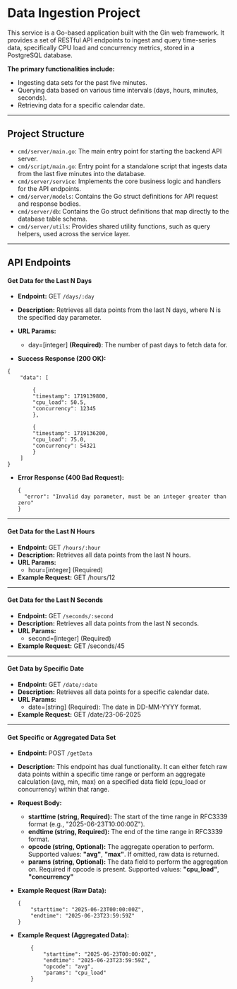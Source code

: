 # Data Ingestion Project 

This service is a Go-based application built with the Gin web framework. It provides a set of RESTful API endpoints to ingest and query time-series data, specifically CPU load and concurrency metrics, stored in a PostgreSQL database.

**The primary functionalities include:**

- Ingesting data sets for the past five minutes.
- Querying data based on various time intervals (days, hours, minutes, seconds).
- Retrieving data for a specific calendar date.

---


##  Project Structure

- `cmd/server/main.go`: The main entry point for starting the backend API server.
- `cmd/script/main.go`: Entry point for a standalone script that ingests data from the last five minutes into the database.
- `cmd/server/service`: Implements the core business logic and handlers for the API endpoints.
- `cmd/server/models`: Contains the Go struct definitions for API request and response bodies.
- `cmd/server/db`: Contains the Go struct definitions that map directly to the database table schema.
- `cmd/server/utils`: Provides shared utility functions, such as query helpers, used across the service layer.

---

##  API Endpoints

#### **Get Data for the Last N Days**

- **Endpoint:** GET `/days/:day`
- **Description:** Retrieves all data points from the last N days, where N is the specified day parameter.
- **URL Params:**
  - day=[integer] **(Required)**: The number of past days to fetch data for.

- **Success Response (200 OK):**
```
{
    "data": [
    
        {
        "timestamp": 1719139800,
        "cpu_load": 50.5,
        "concurrency": 12345
        },
        
        {
        "timestamp": 1719136200,
        "cpu_load": 75.0,
        "concurrency": 54321
        }
    ]
}
```
* **Error Response (400 Bad Request):**
  ```
  {
    "error": "Invalid day parameter, must be an integer greater than zero"
  }
  ```



---


#### Get Data for the Last N Hours

- **Endpoint:** GET `/hours/:hour`
- **Description:** Retrieves all data points from the last N hours.
- **URL Params:**
  * hour=[integer] (Required)
- **Example Request:** GET /hours/12


---


#### Get Data for the Last N Seconds

* **Endpoint:** GET `/seconds/:second`
* **Description:** Retrieves all data points from the last N seconds.
* **URL Params:**
  * second=[integer] (Required)
* **Example Request:** GET /seconds/45


---


#### Get Data by Specific Date

* **Endpoint:** GET `/date/:date`
* **Description:** Retrieves all data points for a specific calendar date.
* **URL Params:**
  * date=[string] (Required): The date in DD-MM-YYYY format.
* **Example Request:** GET /date/23-06-2025


---


#### Get Specific or Aggregated Data Set

* **Endpoint:** POST `/getData`
* **Description:** This endpoint has dual functionality. It can either fetch raw data points within a specific time range or perform an aggregate calculation (avg, min, max) on a specified data field (cpu_load or concurrency) within that range.
* **Request Body:**

  * **starttime (string, Required):** The start of the time range in RFC3339 format (e.g., "2025-06-23T10:00:00Z").
  * **endtime (string, Required):** The end of the time range in RFC3339 format.
  * **opcode (string, Optional):** The aggregate operation to perform. Supported values: **"avg"**, **"max"**. If omitted, raw data is returned.
  * **params (string, Optional):** The data field to perform the aggregation on. Required if opcode is present. Supported values: **"cpu_load"**, **"concurrency"**


* **Example Request (Raw Data):**
  ```
  {
      "starttime": "2025-06-23T00:00:00Z",
      "endtime": "2025-06-23T23:59:59Z"
  }
  ```



* **Example Request (Aggregated Data):**
  ```
      {
          "starttime": "2025-06-23T00:00:00Z",
          "endtime": "2025-06-23T23:59:59Z",
          "opcode": "avg",
          "params": "cpu_load"
      }
 ```
